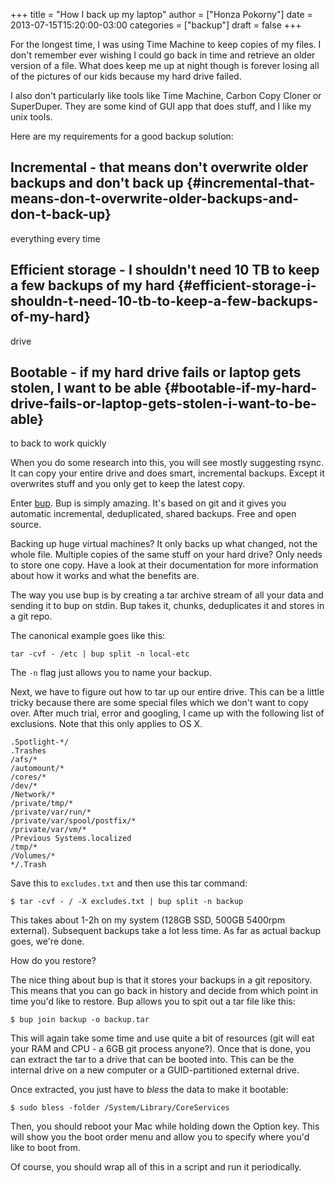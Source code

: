 +++
title = "How I back up my laptop"
author = ["Honza Pokorny"]
date = 2013-07-15T15:20:00-03:00
categories = ["backup"]
draft = false
+++

For the longest time, I was using Time Machine to keep copies of my files. I
don't remember ever wishing I could go back in time and retrieve an older
version of a file. What does keep me up at night though is forever losing all
of the pictures of our kids because my hard drive failed.

I also don't particularly like tools like Time Machine, Carbon Copy Cloner or
SuperDuper. They are some kind of GUI app that does stuff, and I like my unix
tools.

Here are my requirements for a good backup solution:

## Incremental - that means don't overwrite older backups and don't back up {#incremental-that-means-don-t-overwrite-older-backups-and-don-t-back-up}

everything every time

## Efficient storage - I shouldn't need 10 TB to keep a few backups of my hard {#efficient-storage-i-shouldn-t-need-10-tb-to-keep-a-few-backups-of-my-hard}

drive

## Bootable - if my hard drive fails or laptop gets stolen, I want to be able {#bootable-if-my-hard-drive-fails-or-laptop-gets-stolen-i-want-to-be-able}

to back to work quickly

When you do some research into this, you will see mostly suggesting rsync. It
can copy your entire drive and does smart, incremental backups. Except it
overwrites stuff and you only get to keep the latest copy.

Enter [bup](https://github.com/bup/bup). Bup is simply amazing. It's based on git and it gives you
automatic incremental, deduplicated, shared backups. Free and open source.

Backing up huge virtual machines? It only backs up what changed, not the whole
file. Multiple copies of the same stuff on your hard drive? Only needs to
store one copy. Have a look at their documentation for more information about
how it works and what the benefits are.

The way you use bup is by creating a tar archive stream of all your data and
sending it to bup on stdin. Bup takes it, chunks, deduplicates it and stores
in a git repo.

The canonical example goes like this:

```nil
tar -cvf - /etc | bup split -n local-etc
```

The `-n` flag just allows you to name your backup.

Next, we have to figure out how to tar up our entire drive. This can be a
little tricky because there are some special files which we don't want to copy
over. After much trial, error and googling, I came up with the following list
of exclusions. Note that this only applies to OS X.

```nil
.Spotlight-*/
.Trashes
/afs/*
/automount/*
/cores/*
/dev/*
/Network/*
/private/tmp/*
/private/var/run/*
/private/var/spool/postfix/*
/private/var/vm/*
/Previous Systems.localized
/tmp/*
/Volumes/*
*/.Trash
```

Save this to `excludes.txt` and then use this tar command:

```nil
$ tar -cvf - / -X excludes.txt | bup split -n backup
```

This takes about 1-2h on my system (128GB SSD, 500GB 5400rpm external).
Subsequent backups take a lot less time. As far as actual backup goes, we're
done.

How do you restore?

The nice thing about bup is that it stores your backups in a git repository.
This means that you can go back in history and decide from which point in time
you'd like to restore. Bup allows you to spit out a tar file like this:

```nil
$ bup join backup -o backup.tar
```

This will again take some time and use quite a bit of resources (git will eat
your RAM and CPU - a 6GB git process anyone?). Once that is done, you can
extract the tar to a drive that can be booted into. This can be the internal
drive on a new computer or a GUID-partitioned external drive.

Once extracted, you just have to _bless_ the data to make it bootable:

```nil
$ sudo bless -folder /System/Library/CoreServices
```

Then, you should reboot your Mac while holding down the Option key. This will
show you the boot order menu and allow you to specify where you'd like to boot
from.

Of course, you should wrap all of this in a script and run it periodically.
